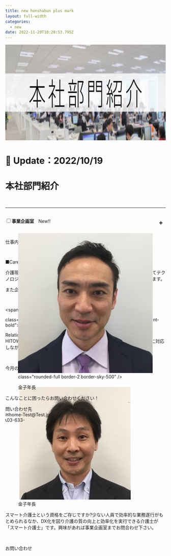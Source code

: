 ```yaml
---
title: new honshabun plus mark
layout: full-width
categories:
  - new
date: 2022-11-20T10:28:53.795Z
---
```

<html><head><meta charset="UTF-8"><meta name="viewport" content="width=device-width, initial-scale=1.0"><meta http-equiv="X-UA-Compatible" content="ie=edge"><meta name="viewport" content="width=device-width, initial-scale=1.0"><link href="https://unpkg.com/tailwindcss@^2/dist/tailwind.min.css" rel="stylesheet" /><link href="https://cdn.jsdelivr.net/npm/tailwindcss/dist/tailwind.min.css" rel="stylesheet"><script src="https://cdn.tailwindcss.com"></script><script src="https://unpkg.com/tailwindcss-jit-cdn"></script></head>

<body>

<img src="/images/10.png" width="800" height="300"></img>

<h1 class="black-600 text-right text-xs"> 🔄 Update：2022/10/19</h1>

<h1 class="text-blue-600 text-center font-bold text-2xl">本社部門紹介</h1>

</div>

<br>

<hr class="border-dashed border-black "></hr><script src="https://cdn.tailwindcss.com"></script><style>/* Tab content - closed */.tab-content {max-height: 0;-webkit-transition: max-height .35s;-o-transition: max-height .35s;transition: max-height .35s;}/* :checked - resize to full height */.tab input:checked~.tab-content {max-height: 100vh;}/* Icon */.tab label::after {float: right;right: 0;top: 0;display: block;width: 1.5em;height: 1.5em;line-height: 1.5;font-size: 1.25rem;text-align: center;-webkit-transition: all .35s;-o-transition: all .35s;transition: all .35s;}/* Icon formatting - closed */.tab input[type=checkbox]+label::after {content: "+";font-weight: bold;/*.font-bold*//*.border*/border-radius: 9999px;/*.rounded-full */border-color: #b8c2cc;/*.border-grey*/}.tab input[type=radio]+label::after {content: "\25BE";font-weight: bold;/*.font-bold*//*.border*/border-radius: 9999px;/*.rounded-full */border-color: #b8c2cc;/*.border-grey*/}/* Icon formatting - open */.tab input[type=checkbox]:checked+label::after {transform: rotate(315deg);/*.bg-indigo*/color: #f8fafc;/*.text-grey-lightest*/}</style></head>

<br>

<div class="">

<div class="tab w-full overflow-hidden border-t">

<div class=" flex flex-col space-y-4">

<div class="tab w-full text-xl text-black overflow-hidden border-t"><input class="absolute opacity-0 " id="tab-multi-one" type="checkbox" name="tabs"><label class="block p-2 text-sm text-left rounded-md bg-green-500 leading-normal cursor-pointer" for= "tab-multi-one"><b>事業企画室</b><span class="text-red-500 text-base font-bold">　New!!</span></label><div class="tab-content overflow-hidden border-l-5 leading-normal"><div class="cp_actab-content"><p><a name="unei1" id="uneikanri" class="mce-item-anchor"></a></p>

</div>

<br>

<div class="bg-blue-300 bg-opacity-50 p-2 w-full h-full ml-2">

<span class="text-black-600 text-left text-base text-xl font-bold">仕事内容</span>

</div>

<br>

<div class="bg-amber-200  text-align-left text-left bg-opacity-100 p-2 ml-8">

<span class="text-xl text-left text-black  underline underline-offset-4 ml-2 font-bold">■Care Innovation Team<br>

</span>介護現場の抱える課題（サービス品質・人員確保・情報共有など）についてテクノロジーを活用した解決策を立案し、導入から活用支援までを行っております。

また企業と協働で新たな技術開発も行なっています。</span>

</div><br>

<div class="bg-amber-200  text-align-left text-left bg-opacity-100 p-2 ml-8">

<span

class="text-xl text-left text-black  underline underline-offset-4 ml-2 font-bold">■Public

Relations Team<br></span>HITOWAケアサービスとイリーゼの(ブランド)価値を、進化するメディアに対応しながら魅力的に発信していきます。</span>

</div><br>

<div class="bg-blue-300 bg-opacity-50 p-2 w-full h-full ml-2">

<span class="text-black-600 text-left text-base text-xl font-bold">今月のニュース</sapn>

</div><br>

<div class="mx-auto overflow-hidden">

<div class="flex flex-row flex-nowrap">

<div class="md:shrink-0">

<figure class="p-8 h-32 w-32"><img src="/images/s1.png" class="rounded-full border-2 border-sky-500">

<figcaption class="text-center">金子年長</figcaption>

</figure>

</div>

<div class="">

<div class="p-5 rounded-md bg-blue-300 bg-opacity-50 text-black">

<p class="text-xs">

スマート介護士という資格をご存じですか?少ない人員で効率的な業務遂行がもとめられるなか、DX化を図り介護の質の向上と効率化を実行できる介護士が「スマート介護士」です。興味があれば事業企画室までお問合わせ下さい。

</p>

</div>

</div>

</div>

</div><br>

<div class="bg-blue-300 bg-opacity-50 p-2 w-full h-full ml-2">

<span class="text-black-600 text-left text-base text-xl font-bold">お問い合わせ</sapn>

</div><br>

</div>

<!--StartFragment-->

<div class="mx-auto overflow-hidden">

<div class="flex flex-row flex-nowrap">

<div class="md:shrink-0">

<figure class="p-8 h-32 w-32"><img src="/images/s2.png"

class="rounded-full border-2 border-sky-500" />

<figcaption class="text-center">金子年長</figcaption>

</figure>

</div>

<div class="p-2 rounded-md bg-blue-300 flex-initial w-100 h-20 bg-opacity-50 text-black">

<p class="text-lg"> こんなことに困ったらお問い合わせください！</p>

</div>

</div>

</div>

</div>

<p class="text-center ...">問い合わせ先<br> ✉home-Test@Test.jp<br> 📞03-633-</p>

</div>

</div>

</div>

</div>